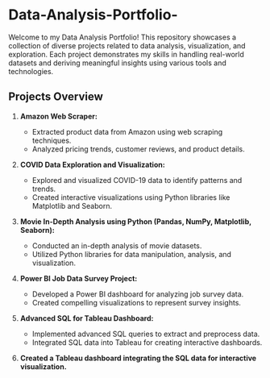 # Data-Analysis-Portfolio-

Welcome to my Data Analysis Portfolio! This repository showcases a collection of diverse projects related to data analysis, 
visualization, and exploration. Each project demonstrates my skills in handling real-world datasets and deriving meaningful insights 
using various tools and technologies.

## Projects Overview

1. **Amazon Web Scraper:**
   - Extracted product data from Amazon using web scraping techniques.
   - Analyzed pricing trends, customer reviews, and product details.

2. **COVID Data Exploration and Visualization:**
   - Explored and visualized COVID-19 data to identify patterns and trends.
   - Created interactive visualizations using Python libraries like Matplotlib and Seaborn.

3. **Movie In-Depth Analysis using Python (Pandas, NumPy, Matplotlib, Seaborn):**
   - Conducted an in-depth analysis of movie datasets.
   - Utilized Python libraries for data manipulation, analysis, and visualization.

4. **Power BI Job Data Survey Project:**
   - Developed a Power BI dashboard for analyzing job survey data.
   - Created compelling visualizations to represent survey insights.

5. **Advanced SQL for Tableau Dashboard:**
   - Implemented advanced SQL queries to extract and preprocess data.
   - Integrated SQL data into Tableau for creating interactive dashboards.

6. **Created a Tableau dashboard integrating the SQL data for interactive visualization.**

